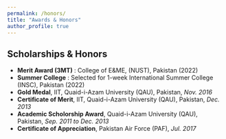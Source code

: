 ```yaml
---
permalink: /honors/
title: "Awards & Honors"
author_profile: true
---
```



## Scholarships & Honors
* **Merit Award (3MT)** : College of E&ME, (NUST), Pakistan (2022)
* **Summer College** : Selected for 1-week International Summer College (INSC), Pakistan (2022)
* **Gold Medal**, IIT, Quaid-i-Azam University (QAU), Pakistan, *Nov. 2016*
* **Certificate of Merit**, IIT, Quaid-i-Azam University (QAU), Pakistan, *Dec. 2013*
* **Academic Scholorship Award**, Quaid-i-Azam University (QAU), Pakistan, *Sep. 2011 to Dec. 2013* 
* **Certificate of Appreciation**, Pakistan Air Force (PAF), *Jul. 2017*

